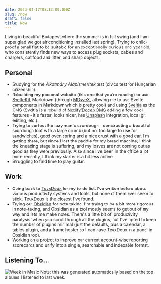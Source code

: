 ```yaml
---
date: 2023-08-17T08:13:00.000Z
slug: /now
draft: false
title: Now
---
```


Living in beautiful Budapest where the summer is in full swing (and I am super glad we got air conditioning installed last spring). Trying to child-proof a small flat to be suitable for an exceptionally curious one year old, who consistently finds new ways to access plug sockets, cables and chargers, cat food and litter, and sharp objects.

## Personal

- Studying for the _Alkotmány Alapismeritek_ test (civics test for Hungarian citizenship).
- Rebuilding my personal website (this one that you're reading) to use [SvelteKit](https://kit.svelte.dev/), Markdown (through [MDsveX](https://mdsvex.pngwn.io/), allowing me to use Svelte components in Markdown which is pretty cool) and using [Sveltia](https://github.com/sveltia/sveltia-cms) as the CMS (Sveltia is a rebuild of [Netlify/Decap CMS](https://decapcms.org/) adding a few cool features - it's faster, looks nicer, has [Unsplash](https://unsplash.com) integration, local git editing, etc.).
- Trying to perfect the lazy man's sourdough—constructing a beautiful sourdough loaf with a large crumb (but not too large to use for sandwiches), good oven spring and a nice crust with a good ear. I'm getting there, but since I lost the paddle for my bread machine, I think the kneading stage is suffering, and my loaves are not coming out as good as they were previously. Also since I've been in the office a lot more recently, I think my starter is a bit less active.
- Struggling to find time to play guitar.

## Work

- Going back to [TeuxDeux](https://teuxdeux.com) for my to-do list. I've written before about various productivity systems and tools, but none of them ever seem to stick. TeuxDeux is the closest I've found.
- Trying out [Obsidian](https://obsidian.md) for note taking. I'm trying to be a bit more rigorous in note-taking, and Obsidian as a tool mostly seems to get out of my way and lets me make notes. There's a little bit of 'productivity paralysis' when you scroll through all the plugins, but I've opted to keep the number of plugins minimal (just the defaults, plus a calendar, a tables plugin, and a frame hoster so I can have TeuxDeux in a panel in Obsidian too).
- Working on a project to improve our current account-wise reporting scorecards and unify into a single, searchable and indexable format.

## Listening To...

![Week in Music](/api/week_in_music)
Note: this was generated automatically based on the top albums I listened to last week.
